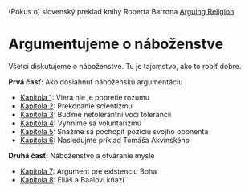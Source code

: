 (Pokus o) slovenský preklad knihy Roberta Barrona [Arguing Religion](https://www.amazon.com/Arguing-Religion-Bishop-Speaks-Facebook/dp/1943243379).

# Argumentujeme o náboženstve

Všetci diskutujeme o náboženstve. Tu je tajomstvo, ako to robiť dobre.

**Prvá časť**: Ako dosiahnuť náboženskú argumentáciu

* [Kapitola 1](Kapitola1.md): Viera nie je popretie rozumu
* [Kapitola 2](Kapitola2.md): Prekonanie scientizmu
* [Kapitola 3](Kapitola3.md): Buďme netolerantní voči tolerancii
* [Kapitola 4](Kapitola4.md): Vyhnime sa voluntarizmu
* [Kapitola 5](Kapitola5.md): Snažme sa pochopiť pozíciu svojho oponenta
* [Kapitola 6](Kapitola6.md): Nasledujme príklad Tomáša Akvinského

**Druhá časť**: Náboženstvo a otváranie mysle

* [Kapitola 7](Kapitola7.md): Argument pre existenciu Boha
* [Kapitola 8](Kapitola8.md): Eliáš a Baalovi kňazi
